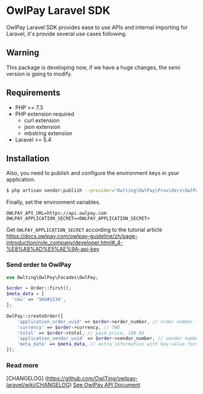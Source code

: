 # OwlPay Laravel SDK
OwlPay Laravel SDK provides ease to use APIs and internal importing for Laravel, it's provide several use cases following.

## Warning
This package is developing now, if we have a huge changes, the semi version is going to modify.

## Requirements
* PHP >= 7.3
* PHP extension required
  * curl extension
  * json extension
  * mbstring extension
* Laravel >= 5.4

## Installation
Also, you need to publish and configure the environment keys in your application.
```bash
$ php artisan vendor:publish --provider="Owlting\OwlPay\Providers\OwlPayServiceProvider"
```

Finally, set the environment variables.

```dotenv
OWLPAY_API_URL=https://api.owlpay.com
OWLPAY_APPLICATION_SECRET=<OWLPAY_APPLICATION_SECRET>
```

Get `OWLPAY_APPLICATION_SECRET` according to the tutorial article
https://docs.owlpay.com/owlpay-guideline/zh/page-introduction/role_company/developer.html#_4-%E8%A8%AD%E5%AE%9A-api-key

### Send order to OwlPay
```php
use Owlting\OwlPay\Facades\OwlPay;

$order = Order::first();
$meta_data = [
  'sku' => 'SKU#1234',
];

OwlPay::createOrder([
    'application_order_uuid' => $order->order_number, // order number from your application
    'currency' => $order->currency, // TWD
    'total' => $order->total, // paid price, 100.00
    'application_vendor_uuid' => $order->vendor_number, // vendor number from your application
    'meta_data' => $meta_data, // extra information with key-value format
]);
```

### Read more

[CHANGELOG] (https://github.com/OwlTing/owlpay-laravel/wiki/CHANGELOG)
[See OwlPay API Document](https://developers.owlpay.com/)



